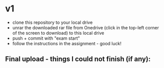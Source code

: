 # v1
- clone this repository to your local drive
- unrar the downloaded rar file from Onedrive (click in the top-left corner of the screen to download) to this local drive
- push + commit with "exam start" 
- follow the instructions in the assignment - good luck! 

## Final upload - things I could not finish (if any):
